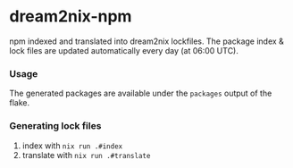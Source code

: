 # dream2nix-npm

npm indexed and translated into dream2nix lockfiles.
The package index & lock files are updated automatically every day (at 06:00 UTC).

### Usage

The generated packages are available under the `packages` output of the flake.

### Generating lock files

1. index with `nix run .#index`
2. translate with `nix run .#translate`